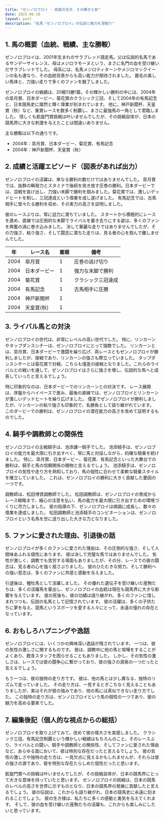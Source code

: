 ```yaml
---
title: "ゼンノロブロイ - 悲劇の天才、その輝きと影"
date: 2025-06-10
layout: post
description: "名馬『ゼンノロブロイ』の伝説と魅力を深堀り"
---
```


## 1. 馬の概要（血統、戦績、主な勝鞍）

ゼンノロブロイは、2001年生まれのサラブレッド競走馬。父は伝説的名馬であるサンデーサイレンス、母はメジロラモーヌという、まさに名門の血を受け継いだサラブレッドでした。  母系には、名馬メジロティターンやメジロマックイーンの名も連なり、その血統背景からも高い能力が期待されました。  鹿毛の美しい馬体と、力強い走りで多くのファンを魅了しました。

ゼンノロブロイの戦績は、20戦13勝1着。その輝かしい勝利の中には、2004年の皐月賞、日本ダービー、菊花賞のクラシック三冠、そして2004年の有馬記念と、日本競馬史に燦然と輝く偉業が刻まれています。  他に、神戸新聞杯、天皇賞（秋）など、重賞レースを数多く制覇し、まさに最強馬の一角として君臨しました。  惜しくも凱旋門賞挑戦は叶いませんでしたが、その挑戦自体が、日本の競馬界に大きな刺激を与えたことは間違いありません。

主な勝鞍は以下の通りです。

* 2004年：皐月賞、日本ダービー、菊花賞、有馬記念
* 2004年：神戸新聞杯、天皇賞（秋）


## 2. 成績と活躍エピソード（図表があれば出力）

ゼンノロブロイの活躍は、単なる勝利の数だけではありませんでした。  皐月賞では、抜群の瞬発力とスタミナで後続を突き放す圧巻の勝利。日本ダービーでは、混戦を抜け出し、力強い末脚で勝利を掴みました。菊花賞では、激しいデッドヒートを制し、三冠達成という偉業を成し遂げました。  有馬記念では、古馬相手に堂々たる勝利を収め、その実力の高さを証明しました。

彼のレースぶりは、常に迫力に満ちていました。  スタートから積極的にレースを進め、直線では圧倒的な末脚でライバルを置き去りにする姿は、多くのファンを興奮の渦に巻き込みました。  決して華麗な走りではありませんでしたが、その力強さ、粘り強さ、そして闘志に満ちた走りは、見る者の心を掴んで離しませんでした。

| 年 | レース名          | 着順 | 備考                                   |
|---|-----------------|-------|----------------------------------------|
| 2004 | 皐月賞            | 1     | 圧巻の逃げ切り                         |
| 2004 | 日本ダービー        | 1     | 強力な末脚で勝利                       |
| 2004 | 菊花賞            | 1     | クラシック三冠達成                     |
| 2004 | 有馬記念          | 1     | 古馬相手に圧勝                         |
| 2004 | 神戸新聞杯        | 1     |                                        |
| 2004 | 天皇賞(秋)        | 1     |                                        |


## 3. ライバル馬との対決

ゼンノロブロイの世代は、非常にレベルの高い世代でした。  特に、リンカーンやタップダンスシチーは、ゼンノロブロイにとって強敵でした。  リンカーンとは、皐月賞、日本ダービーで激闘を繰り広げ、両レースともゼンノロブロイが勝利しましたが、接戦であり、リンカーンの強さも際立っていました。  タップダンスシチーとは菊花賞で対戦、こちらも僅差の接戦となりました。これらのライバルとの戦いを通して、ゼンノロブロイはさらに強さを増し、伝説的な馬へと成長していったと言えるでしょう。

特に印象的なのは、日本ダービーでのリンカーンとの対決です。  レース展開は、序盤からハイペースで進み、最後の直線では、ゼンノロブロイとリンカーンが激しいデッドヒートを繰り広げました。  僅差でゼンノロブロイが勝利しましたが、リンカーンの粘り強さも印象的で、名勝負として語り継がれています。  このダービーでの勝利は、ゼンノロブロイの潜在能力の高さを改めて証明するものでした。


## 4. 騎手や調教師との関係性

ゼンノロブロイの主戦騎手は、池添謙一騎手でした。  池添騎手は、ゼンノロブロイの能力を最大限に引き出すべく、常に馬と対話しながら、的確な騎乗を続けました。  特に、皐月賞、日本ダービー、菊花賞、有馬記念といった大舞台での勝利は、騎手と馬の信頼関係の賜物と言えるでしょう。  池添騎手は、ゼンノロブロイの気性や走り方を熟知しており、馬の個性に合わせて柔軟な騎乗スタイルを確立していました。  これは、ゼンノロブロイの勝利に大きく貢献した要因の一つです。

調教師は、松田博資調教師でした。  松田調教師は、ゼンノロブロイの育成からレース戦略まで、細心の注意を払い、馬の能力を最大限に引き出すための環境づくりに尽力しました。  彼の指導の下、ゼンノロブロイは順調に成長し、数々の偉業を達成しました。  松田調教師と池添騎手のコンビネーションは、ゼンノロブロイという名馬を世に送り出した大きな力となりました。


## 5. ファンに愛された理由、引退後の話

ゼンノロブロイが多くのファンに愛された理由は、その圧倒的な強さ、そして人間味あふれる個性にあります。  彼は決して完璧な馬ではありませんでした。  気性が激しく、調教でも苦労する場面もありましたが、その分、レースでの彼の闘志は、見る者の心を強く揺さぶりました。  彼のひたむきな努力、そして勝利への強い意志は、多くのファンに共感と感動を与えました。

引退後は、種牡馬として活躍しました。  その優れた遺伝子を受け継いだ産駒たちは、多くの活躍馬を輩出し、ゼンノロブロイの血統は現在も競馬界に大きな影響を与えています。  彼の死後も、彼の功績は語り継がれ、多くのファンに惜しまれつつも、伝説の名馬として記憶されています。  彼の活躍は、多くの子供たちに夢を与え、競馬というスポーツを愛する人々にとって、永遠の憧れの存在となっています。


## 6. おもしろハプニングや逸話

ゼンノロブロイには、いくつかの興味深い逸話が残されています。  一つは、彼の気性の激しさに関するものです。  彼は、調教中に他の馬と喧嘩をすることがよくあり、厩舎スタッフを困らせることもありました。  しかし、その気性の激しさは、レースでは彼の闘争心に繋がっており、彼の強さの源泉の一つだったと言えるでしょう。

もう一つは、彼の独特の走り方です。  彼は、他の馬とは少し異なる、独特のリズムで走っていました。  その走り方は、一見するとぎこちなく見えることもありましたが、実はそれが彼の強みであり、他の馬には真似できない走り方でした。  この独特の走り方は、ゼンノロブロイという馬の個性の一つであり、彼の魅力を高める要素でした。


## 7. 編集後記（個人的な視点からの総括）

ゼンノロブロイを取り上げてみて、改めて彼の偉大さを実感しました。  クラシック三冠、有馬記念制覇という輝かしい戦績はもちろんのこと、そのレースぶり、ライバルとの闘い、騎手や調教師との関係性、そしてファンに愛された理由など、あらゆる面において、彼は特別な存在だったと言えるでしょう。  彼の気性の激しさや独特の走り方は、一見欠点に見えるかもしれませんが、それらは彼の強さの源であり、彼を特別な存在たらしめた個性だったと思います。

凱旋門賞への挑戦は叶いませんでしたが、その挑戦自体が、日本の競馬界にとって大きな意味を持っていたと思います。  ゼンノロブロイの挑戦は、日本の競馬のレベルの高さを世界に示すものとなり、日本の競馬界の発展に貢献したと言えるでしょう。  彼の伝説は、これからも語り継がれ、日本の競馬史に永遠に刻まれることでしょう。  彼の生き様は、私たちに多くの感動と勇気を与えてくれます。  そして、彼の血を受け継いだ産駒たちの活躍も、これからも楽しみにしたいと思っています。
